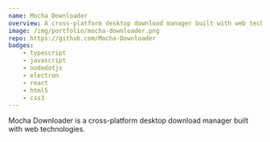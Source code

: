 ```yaml
---
name: Mocha Downloader
overview: A cross-platform desktop download manager built with web technologies.
image: /img/portfolio/mocha-downloader.png
repo: https://github.com/Mocha-Downloader
badges:
    - typescript
    - javascript
    - nodedotjs
    - electron
    - react
    - html5
    - css3
---
```


Mocha Downloader is a cross-platform desktop download manager built with web technologies.
